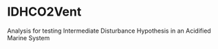 # IDHCO2Vent
Analysis for testing Intermediate Disturbance Hypothesis in an Acidified Marine System
